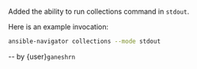 Added the ability to run collections command in `stdout`.

Here is an example invocation:

```bash
ansible-navigator collections --mode stdout
```

-- by {user}`ganeshrn`
